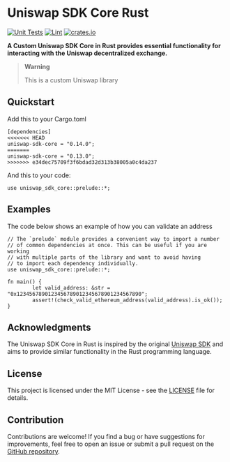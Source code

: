 # Uniswap SDK Core Rust

[![Unit Tests](https://github.com/malik672/uniswap-sdk-core-rust/workflows/Rust%20Tests/badge.svg)](https://github.com/malik672/uniswap-sdk-core-rust/actions?query=workflow%3A%22Rust+Tests%22)
[![Lint](https://github.com/malik672/uniswap-sdk-core-rust/workflows/Rust%20Linting/badge.svg)](https://github.com/malik672/uniswap-sdk-core-rust/actions?query=workflow%3A%22Rust%20Linting%22)
[![crates.io](https://img.shields.io/crates/v/uniswap-sdk-core.svg)](https://crates.io/crates/uniswap-sdk-core)

**A Custom Uniswap SDK Core in Rust provides essential functionality for interacting with the Uniswap decentralized
exchange.**

> **Warning**
>
>   This is a custom Uniswap library

## Quickstart

Add this to your Cargo.toml

```
[dependencies]
<<<<<<< HEAD
uniswap-sdk-core = "0.14.0";
=======
uniswap-sdk-core = "0.13.0";
>>>>>>> e34dec75709f3f6bdad32d313b38005a0c4da237
```

And this to your code:

```
use uniswap_sdk_core::prelude::*;
```

## Examples

The code below shows an example of how you can validate an address

```
// The `prelude` module provides a convenient way to import a number
// of common dependencies at once. This can be useful if you are working
// with multiple parts of the library and want to avoid having
// to import each dependency individually.
use uniswap_sdk_core::prelude::*;

fn main() {
        let valid_address: &str = "0x1234567890123456789012345678901234567890";
        assert!(check_valid_ethereum_address(valid_address).is_ok());
}
```

## Acknowledgments

The Uniswap SDK Core in Rust is inspired by the original [Uniswap SDK]() and aims to provide similar functionality in
the Rust programming language.

## License

This project is licensed under the MIT License - see the [LICENSE](https://github.com/Uniswap/sdk-core/tree/main) file
for details.

## Contribution

Contributions are welcome! If you find a bug or have suggestions for improvements, feel free to open an issue or submit
a pull request on the [GitHub repository](https://github.com/malik672/uniswap-sdk-core-rust).
